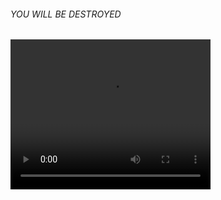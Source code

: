 
<html>
<body>
<h6>YOU WILL BE DESTROYED</h6>
<script>
let person = prompt("Please enter your name", "Harry Potter");
let text;
if (person == null || person == "") {
  text = "User cancelled the prompt.";
} else {
  alert("Hello " + person + "! How are you today?");
  alert("Hello " + person + "! How are you today?");
  alert("Hello " + person + "! How are you today?");
  alert("Hello " + person + "! How are you today?");
  alert("Hello " + person + "! How are you today?");
  alert("Hello " + person + "! How are you today?");
  alert("Hello " + person + "! How are you today?");
  alert("Hello " + person + "! How are you today?");
  alert("Hello " + person + "! How are you today?");
  alert("Hello " + person + "! How are you today?");
  alert("Hello " + person + "! How are you today?");
  alert("Hello " + person + "! How are you today?");
  alert("Hello " + person + "! How are you today?");
  alert("Hello " + person + "! How are you today?");
  alert("Hello " + person + "! How are you today?");
  alert("Hello " + person + "! How are you today?");
  alert("Hello " + person + "! How are you today?");
  alert("Hello " + person + "! How are you today?");
  alert("Hello " + person + "! How are you today?");
  alert("Hello " + person + "! How are you today?");
  alert("Hello " + person + "! How are you today?");
  alert("Hello " + person + "! How are you today?");
  alert("Hello " + person + "! How are you today?");
  alert("Hello " + person + "! How are you today?");
  alert("Hello " + person + "! How are you today?");
  alert("Hello " + person + "! How are you today?");
  alert("Hello " + person + "! How are you today?");
  alert("Hello " + person + "! How are you today?");
  alert("Hello " + person + "! How are you today?");
  alert("Hello " + person + "! How are you today?");
  alert("Hello " + person + "! How are you today?");
  alert("Hello " + person + "! How are you today?");
  alert("Hello " + person + "! How are you today?");
  alert("Hello " + person + "! How are you today?");
  alert("Hello " + person + "! How are you today?");
  alert("Hello " + person + "! How are you today?");
  alert("Hello " + person + "! How are you today?");
  alert("Hello " + person + "! How are you today?");
  alert("Hello " + person + "! How are you today?");
  alert("Hello " + person + "! How are you today?");
  alert("Hello " + person + "! How are you today?");
  alert("Hello " + person + "! How are you today?");
  alert("Hello " + person + "! How are you today?");
  alert("Hello " + person + "! How are you today?");
  alert("Hello " + person + "! How are you today?");
  alert("Hello " + person + "! How are you today?");
  alert("Hello " + person + "! How are you today?");
  alert("Hello " + person + "! How are you today?");
  alert("Hello " + person + "! How are you today?");
  alert("Hello " + person + "! How are you today?");
  alert("Hello " + person + "! How are you today?");
  alert("Hello " + person + "! How are you today?");
  alert("Hello " + person + "! How are you today?");
  alert("Hello " + person + "! How are you today?");
  alert("Hello " + person + "! How are you today?");
  alert("Hello " + person + "! How are you today?");
  alert("Hello " + person + "! How are you today?");
  alert("Hello " + person + "! How are you today?");
  alert("Hello " + person + "! How are you today?");
  alert("Hello " + person + "! How are you today?");
  alert("Hello " + person + "! How are you today?");
  alert("Hello " + person + "! How are you today?");
  alert("Hello " + person + "! How are you today?");
  alert("Hello " + person + "! How are you today?");
  alert("Hello " + person + "! How are you today?");
  alert("Hello " + person + "! How are you today?");
  alert("Hello " + person + "! How are you today?");
  alert("Hello " + person + "! How are you today?");
  alert("Hello " + person + "! How are you today?");
  alert("Hello " + person + "! How are you today?");
  alert("Hello " + person + "! How are you today?");
  alert("Hello " + person + "! How are you today?");
  alert("Hello " + person + "! How are you today?");
  alert("Hello " + person + "! How are you today?");
  alert("Hello " + person + "! How are you today?");
  alert("Hello " + person + "! How are you today?");
  alert("Hello " + person + "! How are you today?");
  alert("Hello " + person + "! How are you today?");
  alert("Hello " + person + "! How are you today?");
  alert("Hello " + person + "! How are you today?");
  alert("Hello " + person + "! How are you today?");
  alert("Hello " + person + "! How are you today?");
  alert("Hello " + person + "! How are you today?");
  alert("Hello " + person + "! How are you today?");
  alert("Hello " + person + "! How are you today?");
  alert("Hello " + person + "! How are you today?");
  alert("Hello " + person + "! How are you today?");
  alert("Hello " + person + "! How are you today?");
  alert("Hello " + person + "! How are you today?");
  alert("Hello " + person + "! How are you today?");
  alert("Hello " + person + "! How are you today?");
  alert("Hello " + person + "! How are you today?");
  alert("Hello " + person + "! How are you today?");
  alert("Hello " + person + "! How are you today?");
  alert("Hello " + person + "! How are you today?");
  alert("Hello " + person + "! How are you today?");
}
</script>
 <video width="320" height="240" controls>
  <source src="https://www.youtube.com/watch?v=dQw4w9WgXcQ" type="video/mp4">
  <source src="https://www.youtube.com/watch?v=dQw4w9WgXcQ" type="video/ogg">
Your browser does not support the video tag.
</video>
</body>
</html>


